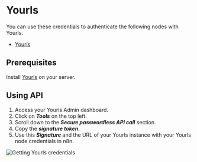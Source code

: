 # Yourls

You can use these credentials to authenticate the following nodes with Yourls.
- [Yourls](/workflow/integrations/nodes/n8n-nodes-base.yourls/)

## Prerequisites

Install [Yourls](https://github.com/YOURLS/YOURLS) on your server.

## Using API

1. Access your Yourls Admin dashboard.
2. Click on ***Tools*** on the top left.
3. Scroll down to the ***Secure passwordless API call*** section.
4. Copy the ***signature token***.
5. Use this ***Signature*** and the URL of your Yourls instance with your Yourls node credentials in n8n.

![Getting Yourls credentials](/_images/integrations/credentials/yourls/using-api.gif)
